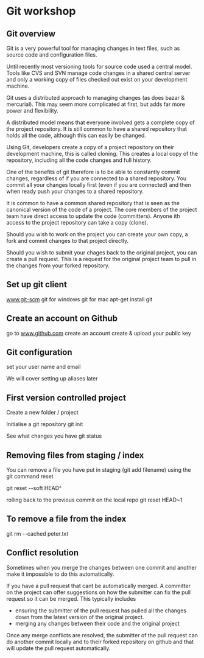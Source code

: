 Git workshop
============


Git overview
------------
Git is a very powerful tool for managing changes in text files, such as source code and configuration files.

Until recently most versioning tools for source code used a central model.  Tools like CVS and SVN  manage code changes in a shared central server and only a working copy of files checked out exist on your development machine.

Git uses a distributed approach to managing changes (as does bazar & mercurial).  This may seem more complicated at first, but adds far more power and flexibility.

A distributed model means that everyone involved gets a complete copy of the project repository.  It is still common to have a shared repository that holds all the code, although this can easily be changed.

Using Git, developers create a copy of a project repository on their development machine, this is called cloning.  This creates a local copy of the repository, including all the code changes and full history.

One of the benefits of git therefore is to be able to constantly commit changes, regardless of if you are connected to a shared repository.  You commit all your changes locally first (even if you are connected) and then when ready push your changes to a shared repository.

It is common to have a common shared repository that is seen as the canonical version of the code of a project.  The core members of the project team have direct access to update the code (committers).  Anyone ith access to the project repository can take a copy (clone).

Should you wish to work on the project you can create your own copy, a fork and commit changes to that project directly.

Should you wish to submit your chages back to the original project, you can create a pull request.  This is a request for the original project team to pull in the changes from your forked repository.




Set up git client
-----------------

www.git-scm
git for windows
git for mac
apt-get install git


Create an account on Github
---------------------------
go to www.github.com
create an account
create & upload your public key


Git configuration
-----------------
set your user name and email

We will cover setting up aliases later


First version controlled project
--------------------------------

Create a new folder / project

Initialise a git repository
git init

See what changes you have
git status




Removing files from staging / index
-----------------------------------
You can remove a file you have put in staging (git add filename) using the git command reset

git reset --soft HEAD^


rolling back to the previous commit on the local repo
git reset HEAD~1


To remove a file from the index
-------------------------------
git rm --cached peter.txt


Conflict resolution
-------------------
Sometimes when you merge the changes between one commit and another make it impossible to do this automatically.

If you have a pull request that cant be automatically merged.  A committer on the project can offer suggestions on how the submitter can fix the pull request so it can be merged.  This typically includes
* ensuring the submitter of the pull request has pulled all the changes down from the latest version of the original project.
* merging any changes between their code and the original project

Once any merge conflicts are resolved, the submitter of the pull request can do another commit locally and to their forked repository on github and that will update the pull request automatically.

